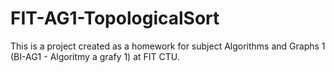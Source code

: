 # FIT-AG1-TopologicalSort
This is a project created as a homework for subject Algorithms and Graphs 1 (BI-AG1 - Algoritmy a grafy 1) at FIT CTU.

